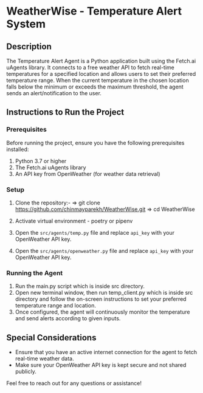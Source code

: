 # WeatherWise - Temperature Alert System

## Description
The Temperature Alert Agent is a Python application built using the Fetch.ai uAgents library.
It connects to a free weather API to fetch real-time temperatures for a specified location and allows users to set their preferred temperature range. 
When the current temperature in the chosen location falls below the minimum or exceeds the maximum threshold, the agent sends an alert/notification to the user.

## Instructions to Run the Project

### Prerequisites
Before running the project, ensure you have the following prerequisites installed:

1. Python 3.7 or higher
2. The Fetch.ai uAgents library
3. An API key from OpenWeather (for weather data retrieval)

### Setup
1. Clone the repository:- 
=> git clone https://github.com/chinmayparekh/WeatherWise.git
=> cd WeatherWise

2. Activate virtual environment - poetry or pipenv

3. Open the `src/agents/temp.py` file and replace `api_key` with your OpenWeather API key.

4. Open the `src/agents/openweather.py` file and replace `api_key` with your OpenWeather API key.

### Running the Agent
1. Run the main.py script which is inside src directory.
2. Open new terminal window, then run temp_client.py which is inside src directory and follow the on-screen instructions to set your preferred temperature range and location.
3. Once configured, the agent will continuously monitor the temperature and send alerts according to given inputs.

## Special Considerations
- Ensure that you have an active internet connection for the agent to fetch real-time weather data.
- Make sure your OpenWeather API key is kept secure and not shared publicly.

Feel free to reach out for any questions or assistance!

